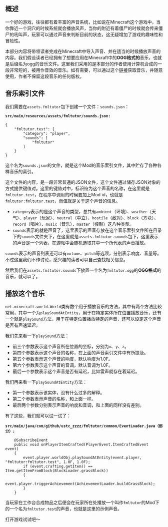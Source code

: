 ## 概述

一个好的游戏，往往都有着丰富的声音系统，比如说在Minecraft这个游戏中，当你靠近一个洞穴的时候系统就会播放风声，当你的附近有着僵尸的时候就会传来僵尸的吼叫声，玩家可以通过声音来判断目前的状态，这无疑增加了游戏的趣味性和冒险性。

本部分内容将带领读者完成在Minecraft中导入声音、并在适当的时候播放声音的内容。我们假设读者已经拥有了想要应用在Minecraft中的**OGG格式的**音乐，也就是后缀名为ogg的音乐文件。这里我们采用的是本部分的作者使用计算机合成的一段非常短的，被用作音效的音乐。如有需要，可以通过这个[链接](https://github.com/ustc-zzzz/fmltutor/raw/master/src/main/resources/assets/fmltutor/sounds/fmltutor.ogg)获取音乐，并随意使用，作者不保留这段音乐的任何版权。

## 音乐索引文件

我们需要在`assets.fmltutor`包下创建一个文件：`sounds.json`：

**`src/main/resources/assets/fmltutor/sounds.json:`**

    {
        "fmltutor.test": {
            "category": "player", 
            "sounds": [ 
                "fmltutor" 
            ] 
        }
    }

这个名为`sounds.json`的文件，就是这个Mod的音乐索引文件，其中贮存了各种各样音乐的索引。

这个文件的内容，是一段非常普通的JSON文件，这个文件通过储存JSON对象的方式提供键值对。这里的键值对中，标识符为这个声音的名称，在这里就是`fmltutor.test`，在程序中调用的时候要加上Mod id，也就是`fmltutor:fmltutor.test`，而值就是关于这个声音的信息。

* `category`表示的是这个声音的类型，总共有`ambient`（环境）、`weather`（天气）、`player`（玩家）、`neutral`（中立）、`hostile`（敌对）、`block`（方块）、`record`（唱片）、`music`（音乐）、`master`（控制）这八种类型。
* `sounds`表示的就是声音了，这里表示的声音存放在这个音乐索引文件所在目录下的`sounds`文件夹下，在这里就是`assets.fmltutor.sounds`包下，这里表示的声音是一个列表，在游戏中会随机选取其中一个所代表的声音播放。

`sounds`表示的声音列表还可以有`volume`、`pitch`等选项，分别表示响度、音量等。不过这里我们不作讨论，感兴趣的读者可以自己查找相关信息。

然后我们在`assets.fmltutor.sounds`下放置一个名为`fmltutor.ogg`的**OGG格式**的音乐，就可以了。

## 播放这个音乐

`net.minecraft.world.World`类有数个用于播放音乐的方法，其中有两个方法比较常用，其中一个为`playSoundAtEntity`，用于在特定实体所在位置播放音乐，还有一个就是`playSound`方法，用于在特定位置播放特定的声音，还可以设定这个声音是否有声速延迟。

我们先来看一下`playSound`方法：

* 前三个参数表示这个声音所在位置的坐标，分别为`x`、`y`、`z`。
* 第四个参数表示这个声音的名称，在上面的声音索引文件中有所提及。
* 第五个参数表示这个声音的响度，默认响度为1.0F。
* 第六个参数表示这个声音的音调，默认音调为1.0F。
* 最后一个参数表示这个声音是否有延迟，比如雷声就存在着延迟。

我们再来看一下`playSoundAtEntity`方法：

* 第一个参数表示该实体，没有什么过多的解释。
* 第二个参数表示声音的名称，和上面一样。
* 最后两个参数分别表示声音的响度和音调，和上面的同样没有差别。

有了这些，我们就可以试一试了：

**`src/main/java/com/github/ustc_zzzz/fmltutor/common/EventLoader.java（部分）:`**
    
        @SubscribeEvent
        public void onPlayerItemCrafted(PlayerEvent.ItemCraftedEvent event)
        {
            event.player.worldObj.playSoundAtEntity(event.player, "fmltutor:fmltutor.test", 1.0F, 1.0F);
            if (event.crafting.getItem() == Item.getItemFromBlock(BlockLoader.grassBlock))
            {
                event.player.triggerAchievement(AchievementLoader.buildGrassBlock);
            }
        }

当玩家在工作台合成物品之后便会在玩家所在处播放一个叫作`fmltutor`的Mod下的一个名为`fmltutor.test`的声音，也就是这里的示例声音。

打开游戏试试吧～
